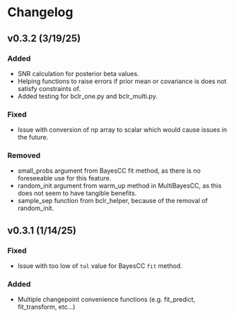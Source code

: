 # Changelog

## v0.3.2 (3/19/25)

### Added

- SNR calculation for posterior beta values.
- Helping functions to raise errors if prior mean or covariance is does not satisfy constraints of. 
- Added testing for bclr_one.py and bclr_multi.py.

### Fixed 

- Issue with conversion of np array to scalar which would cause issues in the future.

### Removed

- small_probs argument from BayesCC fit method, as there is no foreseeable use for this feature.
- random_init argument from warm_up method in MultiBayesCC, as this does not seem to have tangible benefits.
- sample_sep function from bclr_helper, because of the removal of random_init.

## v0.3.1 (1/14/25)

### Fixed

- Issue with too low of `tol` value for BayesCC `fit` method.

### Added 

- Multiple changepoint convenience functions (e.g. fit_predict, fit_transform, etc...)

